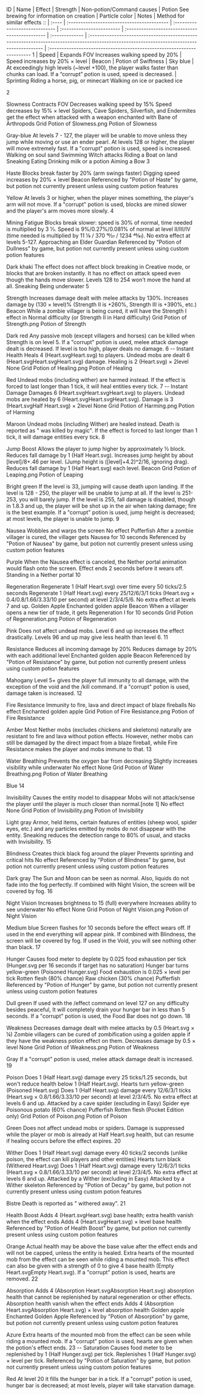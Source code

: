 ID | Name  | Effect                                     | Strength                       | Non-potion/Command causes | Potion See brewing for information on creation | Particle color | Notes                                                                                                                                      | Method for similar effects
:: | :---- | :----------------------------------------- | :----------------------------- | :------------------------ | :--------------------------------------------- | :------------- | :----------------------------------------------------------------------------------------------------------------------------------------- | :----------------------------------------------------------------------
1  | Speed | Expands FOV Increases walking speed by 20% | Speed increases by 20% × level | Beacon                    | Potion of Swiftness                            | Sky blue       | At exceedingly high levels (~level +100), the player walks faster than chunks can load. If a “corrupt” potion is used, speed is decreased. | Sprinting Riding a horse, pig, or minecart Walking on ice or packed ice

<!-- The rest of this document needs fixing lol -->

2

Slowness Contracts FOV Decreases walking speed by 15% Speed decreases by 15% × level    Spiders, Cave Spiders, Silverfish, and Endermites get the effect when attacked with a weapon enchanted with Bane of Arthropods    Grid Potion of Slowness.png Potion of Slowness

Gray-blue    At levels 7 - 127, the player will be unable to move unless they jump while moving or use an ender pearl. At levels 128 or higher, the player will move extremely fast. If a "corrupt" potion is used, speed is increased.    Walking on soul sand Swimming Witch attacks Riding a Boat on land Sneaking Eating Drinking milk or a potion Aiming a Bow 3

Haste    Blocks break faster by 20% (arm swings faster)    Digging speed increases by 20% × level    Beacon    Referenced by "Potion of Haste" by game, but potion not currently present unless using custom potion features

Yellow    At levels 3 or higher, when the player mines something, the player's arm will not move. If a "corrupt" potion is used, blocks are mined slower and the player's arm moves more slowly. 4

Mining Fatigue    Blocks break slower: speed is 30% of normal, time needed is multiplied by 3 1⁄3.    Speed is 9%/0.27%/0.081% of normal at level II/III/IV (time needed is multiplied by 11 1⁄9 / 370 10⁄27 / 1234 46⁄81). No extra effect at levels 5-127. Approaching an Elder Guardian Referenced by "Potion of Dullness" by game, but potion not currently present unless using custom potion features

Dark khaki    The effect does not affect block breaking in Creative mode, or blocks that are broken instantly. It has no effect on attack speed even though the hands move slower. Levels 128 to 254 won't move the hand at all.    Sneaking Being underwater 5

Strength    Increases damage dealt with melee attacks by 130%.    Increases damage by (130 × level)% (Strength II is +260%, Strength III is +390%, etc.) Beacon While a zombie villager is being cured, it will have the Strength I effect in Normal difficulty (or Strength II in Hard difficulty) Grid Potion of Strength.png Potion of Strength

Dark red Any passive mob (except villagers and horses) can be killed when Strength is on level 5. If a "corrupt" potion is used, melee attack damage dealt is decreased. If level is too high, player deals no damage. 6    -- Instant Health    Heals 4 (Heart.svgHeart.svg) to players. Undead mobs are dealt 6 (Heart.svgHeart.svgHeart.svg) damage.    Healing is 2 (Heart.svg) × 2level    None    Grid Potion of Healing.png Potion of Healing

Red    Undead mobs (including wither) are harmed instead. If the effect is forced to last longer than 1 tick, it will heal entities every tick. 7    -- Instant Damage    Damages 6 (Heart.svgHeart.svgHeart.svg) to players. Undead mobs are healed by 6 (Heart.svgHeart.svgHeart.svg).    Damage is 3 (Heart.svgHalf Heart.svg) × 2level    None    Grid Potion of Harming.png Potion of Harming

Maroon    Undead mobs (including Wither) are healed instead. Death is reported as "<player> was killed by magic". If the effect is forced to last longer than 1 tick, it will damage entities every tick. 8

Jump Boost Allows the player to jump higher by approximately ½ block. Reduces fall damage by 1 (Half Heart.svg). Increases jump height by about [level]/8+.46 per level. (Jump height is ([level]+4.2)^2/16, ignoring drag). Reduces fall damage by 1 (Half Heart.svg) each level.    Beacon    Grid Potion of Leaping.png Potion of Leaping

Bright green    If the level is 33, jumping will cause death upon landing. If the level is 128 - 250, the player will be unable to jump at all. If the level is 251-253, you will barely jump. If the level is 255, fall damage is disabled, though in 1.8.3 and up, the player will be shot up in the air when taking damage; fire is the best example. If a "corrupt" potion is used, jump height is decreased; at most levels, the player is unable to jump. 9

Nausea    Wobbles and warps the screen    No effect Pufferfish After a zombie villager is cured, the villager gets Nausea for 10 seconds Referenced by "Potion of Nausea" by game, but potion not currently present unless using custom potion features

Purple    When the Nausea effect is canceled, the Nether portal animation would flash onto the screen. Effect ends 2 seconds before it wears off. Standing in a Nether portal 10

Regeneration    Regenerate 1 (Half Heart.svg) over time every 50 ticks/2.5 seconds    Regenerate 1 (Half Heart.svg) every 25/12/6/3/1 ticks (Heart.svg × 0.4/0.8/1.66/3.33/10 per second) at level 2/3/4/5/6. No extra effect at levels 7 and up. Golden Apple Enchanted golden apple Beacon When a villager opens a new tier of trade, it gets Regeneration I for 10 seconds Grid Potion of Regeneration.png Potion of Regeneration

Pink    Does not affect undead mobs. Level 6 and up increases the effect drastically. Levels 96 and up may give less health than level 6. 11

Resistance    Reduces all incoming damage by 20%    Reduces damage by 20% with each additional level Enchanted golden apple Beacon Referenced by "Potion of Resistance" by game, but potion not currently present unless using custom potion features

Mahogany    Level 5+ gives the player full immunity to all damage, with the exception of the void and the /kill command. If a "corrupt" potion is used, damage taken is increased. 12

Fire Resistance    Immunity to fire, lava and direct impact of blaze fireballs    No effect    Enchanted golden apple    Grid Potion of Fire Resistance.png Potion of Fire Resistance

Amber    Most Nether mobs (excludes chickens and skeletons) naturally are resistant to fire and lava without potion effects. However, nether mobs can still be damaged by the direct impact from a blaze fireball, while Fire Resistance makes the player and mobs immune to that. 13

Water Breathing Prevents the oxygen bar from decreasing Slightly increases visibility while underwater No effect    None    Grid Potion of Water Breathing.png Potion of Water Breathing

Blue 14

Invisibility Causes the entity model to disappear Mobs will not attack/sense the player until the player is much closer than normal.[note 1] No effect    None    Grid Potion of Invisibility.png Potion of Invisibility

Light gray    Armor, held items, certain features of entities (sheep wool, spider eyes, etc.) and any particles emitted by mobs do not disappear with the entity.    Sneaking reduces the detection range to 80% of usual, and stacks with Invisibility. 15

Blindness Creates thick black fog around the player Prevents sprinting and critical hits No effect        Referenced by "Potion of Blindness" by game, but potion not currently present unless using custom potion features

Dark gray    The Sun and Moon can be seen as normal. Also, liquids do not fade into the fog perfectly. If combined with Night Vision, the screen will be covered by fog. 16

Night Vision Increases brightness to 15 (full) everywhere Increases ability to see underwater No effect    None    Grid Potion of Night Vision.png Potion of Night Vision

Medium blue    Screen flashes for 10 seconds before the effect wears off. If used in the end everything will appear pink. If combined with Blindness, the screen will be covered by fog. If used in the Void, you will see nothing other than black. 17

Hunger Causes food meter to deplete by 0.025 food exhaustion per tick (Hunger.svg per 16 seconds if target has no saturation) Hunger bar turns yellow-green (Poisoned Hunger.svg) Food exhaustion is 0.025 × level per tick Rotten flesh (80% chance) Raw chicken (30% chance) Pufferfish Referenced by "Potion of Hunger" by game, but potion not currently present unless using custom potion features

Dull green    If used with the /effect command on level 127 on any difficulty besides peaceful, It will completely drain your hunger bar in less than 5 seconds. If a "corrupt" potion is used, the Food Bar does not go down. 18

Weakness Decreases damage dealt with melee attacks by 0.5 (Heart.svg × ¼) Zombie villagers can be cured of zombification using a golden apple if they have the weakness potion effect on them. Decreases damage by 0.5 × level    None    Grid Potion of Weakness.png Potion of Weakness

Gray    If a "corrupt" potion is used, melee attack damage dealt is increased. 19

Poison Does 1 (Half Heart.svg) damage every 25 ticks/1.25 seconds, but won't reduce health below 1 (Half Heart.svg). Hearts turn yellow-green (Poisoned Heart.svg) Does 1 (Half Heart.svg) damage every 12/6/3/1 ticks (Heart.svg × 0.8/1.66/3.33/10 per second) at level 2/3/4/5. No extra effect at levels 6 and up. Attacked by a cave spider (excluding in Easy) Spider eye Poisonous potato (60% chance) Pufferfish Rotten flesh (Pocket Edition only) Grid Potion of Poison.png Potion of Poison

Green    Does not affect undead mobs or spiders. Damage is suppressed while the player or mob is already at Half Heart.svg health, but can resume if healing occurs before the effect expires. 20

Wither Does 1 (Half Heart.svg) damage every 40 ticks/2 seconds (unlike poison, the effect can kill players and other entities) Hearts turn black (Withered Heart.svg) Does 1 (Half Heart.svg) damage every 12/6/3/1 ticks (Heart.svg × 0.8/1.66/3.33/10 per second) at level 2/3/4/5. No extra effect at levels 6 and up. Attacked by a Wither (excluding in Easy) Attacked by a Wither skeleton Referenced by "Potion of Decay" by game, but potion not currently present unless using custom potion features

Bistre    Death is reported as "<player> withered away". 21

Health Boost    Adds 4 (Heart.svgHeart.svg) base health; extra health vanish when the effect ends    Adds 4 (Heart.svgHeart.svg) × level base health        Referenced by "Potion of Health Boost" by game, but potion not currently present unless using custom potion features

Orange    Actual health may be above the base value after the effect ends and will not be capped, unless the entity is healed. Extra hearts of the mounted mob from the effect can be seen while riding a mounted mob. This effect can also be given with a strength of 0 to give 4 base health (Empty Heart.svgEmpty Heart.svg). If a "corrupt" potion is used, hearts are removed. 22

Absorption    Adds 4 (Absorption Heart.svgAbsorption Heart.svg) absorption health that cannot be replenished by natural regeneration or other effects. Absorption health vanish when the effect ends    Adds 4 (Absorption Heart.svgAbsorption Heart.svg) × level absorption health Golden apple Enchanted Golden Apple Referenced by "Potion of Absorption" by game, but potion not currently present unless using custom potion features

Azure    Extra hearts of the mounted mob from the effect can be seen while riding a mounted mob. If a "corrupt" potion is used, hearts are given when the potion's effect ends. 23    -- Saturation    Causes food meter to be replenished by 1 (Half Hunger.svg) per tick.    Replenishes 1 (Half Hunger.svg) × level per tick.        Referenced by "Potion of Saturation" by game, but potion not currently present unless using custom potion features

Red    At level 20 it fills the hunger bar in a tick. If a "corrupt" potion is used, hunger bar is decreased; at most levels, player will take starvation damage.
